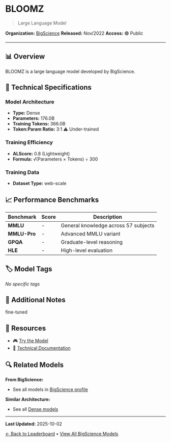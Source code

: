 # BLOOMZ

> Large Language Model

**Organization:** [BigScience](../../labs/bigscience.md)
**Released:** Nov/2022
**Access:** 🟢 Public

---

## 📊 Overview

BLOOMZ is a large language model developed by BigScience.

## 🔧 Technical Specifications

### Model Architecture
- **Type:** Dense
- **Parameters:** 176.0B
- **Training Tokens:** 366.0B
- **Token:Param Ratio:** 3:1 ⚠️ Under-trained

### Training Efficiency
- **ALScore:** 0.8 (Lightweight)
- **Formula:** √(Parameters × Tokens) ÷ 300

### Training Data
- **Dataset Type:** web-scale

## 📈 Performance Benchmarks

| Benchmark | Score | Description |
|-----------|-------|-------------|
| **MMLU** | - | General knowledge across 57 subjects |
| **MMLU-Pro** | - | Advanced MMLU variant |
| **GPQA** | - | Graduate-level reasoning |
| **HLE** | - | High-level evaluation |

## 🏷️ Model Tags

_No specific tags_

## 📝 Additional Notes

fine-tuned

## 🔗 Resources

- 🎮 [Try the Model](https://github.com/bigscience-workshop/xmtf)
- 📄 [Technical Documentation](https://arxiv.org/abs/2211.01786)

## 🔍 Related Models

**From BigScience:**
- See all models in [BigScience profile](../../labs/bigscience.md)

**Similar Architecture:**
- See all [Dense models](../../architectures/dense.md)

---

**Last Updated:** 2025-10-02

[← Back to Leaderboard](../../README.md) • [View All BigScience Models](../../labs/bigscience.md)
